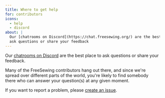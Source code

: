 ```yaml
---
title: Where to get help
for: contributors
icons: 
  - help
  - discord
about: |
  Our [chatrooms on Discord](https://chat.freesewing.org/) are the best place to 
  ask questions or share your feedback
---
```


Our [chatrooms on Discord](https://chat.freesewing.org/) are the best place to 
ask questions or share your feedback.

Many of the FreeSewing contributors hang out there, and since we're spread over
different parts of the world, you're likely to find somebody there who can answer
your question(s) at any given moment.


<Tip>

If you want to report a problem, please [create an issue](https://github.com/freesewing/freesewing/issues/new).

</Tip>


